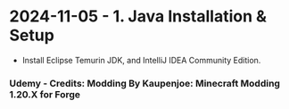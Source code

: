 # 2024-11-05 - 1. Java Installation & Setup

* Install Eclipse Temurin JDK, and IntelliJ IDEA Community Edition.

### Udemy - Credits: Modding By Kaupenjoe: Minecraft Modding 1.20.X for Forge
